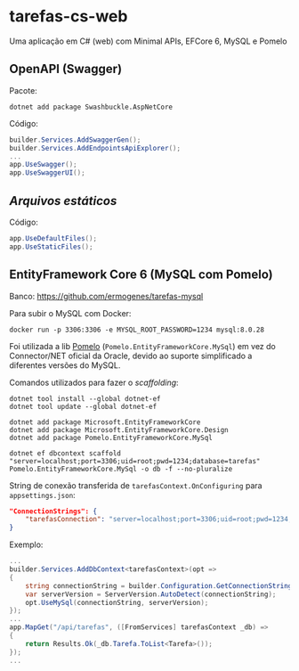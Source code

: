 # tarefas-cs-web
Uma aplicação em C# (web) com Minimal APIs, EFCore 6, MySQL e Pomelo

## OpenAPI (Swagger)
Pacote:
```
dotnet add package Swashbuckle.AspNetCore
```

Código:
```cs
builder.Services.AddSwaggerGen();
builder.Services.AddEndpointsApiExplorer();
...
app.UseSwagger();
app.UseSwaggerUI();
```

## _Arquivos estáticos_
Código:
```cs
app.UseDefaultFiles();
app.UseStaticFiles();
```

## EntityFramework Core 6 (MySQL com Pomelo)
Banco: https://github.com/ermogenes/tarefas-mysql

Para subir o MySQL com Docker:
```
docker run -p 3306:3306 -e MYSQL_ROOT_PASSWORD=1234 mysql:8.0.28
```

Foi utilizada a lib [Pomelo](https://github.com/PomeloFoundation/Pomelo.EntityFrameworkCore.MySql) (`Pomelo.EntityFrameworkCore.MySql`) em vez do Connector/NET oficial da Oracle, devido ao suporte simplificado a diferentes versões do MySQL.

Comandos utilizados para fazer o _scaffolding_:

```
dotnet tool install --global dotnet-ef
dotnet tool update --global dotnet-ef

dotnet add package Microsoft.EntityFrameworkCore
dotnet add package Microsoft.EntityFrameworkCore.Design
dotnet add package Pomelo.EntityFrameworkCore.MySql

dotnet ef dbcontext scaffold "server=localhost;port=3306;uid=root;pwd=1234;database=tarefas" Pomelo.EntityFrameworkCore.MySql -o db -f --no-pluralize
```

String de conexão transferida de `tarefasContext.OnConfiguring` para `appsettings.json`:

```json
"ConnectionStrings": {
    "tarefasConnection": "server=localhost;port=3306;uid=root;pwd=1234;database=tarefas"
}
```

Exemplo:
```cs
...
builder.Services.AddDbContext<tarefasContext>(opt =>
{
    string connectionString = builder.Configuration.GetConnectionString("tarefasConnection");
    var serverVersion = ServerVersion.AutoDetect(connectionString);
    opt.UseMySql(connectionString, serverVersion);
});
...
app.MapGet("/api/tarefas", ([FromServices] tarefasContext _db) =>
{
    return Results.Ok(_db.Tarefa.ToList<Tarefa>());
});
...
```